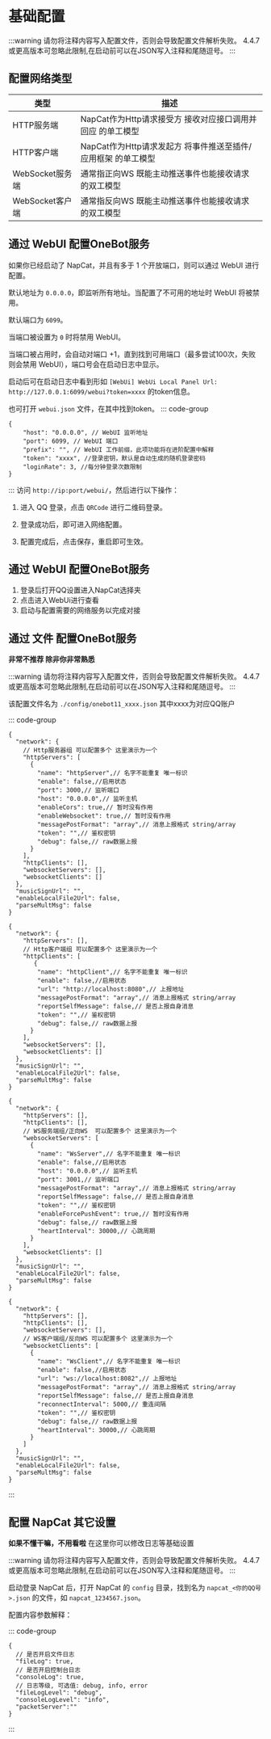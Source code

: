 # 基础配置

<!-- NapCat 的目录保存了配置文件、日志和缓存等信息。 -->

:::warning
请勿将注释内容写入配置文件，否则会导致配置文件解析失败。
4.4.7 或更高版本可忽略此限制,在启动前可以在JSON写入注释和尾随逗号。
:::

## 配置网络类型 <Badge type="danger" text="必备知识" />

| 类型               | 描述                                                                 |
|--------------------|----------------------------------------------------------------------|
| HTTP服务端         | NapCat作为Http请求接受方 接收对应接口调用并回应 的单工模型          |
| HTTP客户端         | NapCat作为Http请求发起方 将事件推送至插件/应用框架 的单工模型       |
| WebSocket服务端    | 通常指正向WS 既能主动推送事件也能接收请求 的双工模型                |
| WebSocket客户端    | 通常指反向WS 既能主动推送事件也能接收请求 的双工模型                |

## 通过 WebUI 配置OneBot服务  <Badge type="tip" text="Shell Vesion" />

如果你已经启动了 NapCat，并且有多于 1 个开放端口，则可以通过 WebUI 进行配置。

默认地址为 `0.0.0.0`，即监听所有地址。当配置了不可用的地址时 WebUI 将被禁用。

默认端口为 `6099`。

当端口被设置为 `0` 时将禁用 WebUI。

当端口被占用时，会自动对端口 +1，直到找到可用端口（最多尝试100次，失败则会禁用 WebUI），端口号会在启动日志中显示。

启动后可在启动日志中看到形如 `[WebUi] WebUi Local Panel Url: http://127.0.0.1:6099/webui?token=xxxx` 的token信息。

也可打开 `webui.json` 文件，在其中找到token。
::: code-group
```json5 [webui.json]
{
    "host": "0.0.0.0", // WebUI 监听地址
    "port": 6099, // WebUI 端口
    "prefix": "", // WebUI 工作前缀，此项功能将在进阶配置中解释
    "token": "xxxx", //登录密钥，默认是自动生成的随机登录密码
    "loginRate": 3, //每分钟登录次数限制
}
```
:::
访问 `http://ip:port/webui/`，然后进行以下操作：

1. 进入 QQ 登录，点击 `QRCode` 进行二维码登录。

2. 登录成功后，即可进入网络配置。

3. 配置完成后，点击保存，重启即可生效。

## 通过 WebUI 配置OneBot服务  <Badge type="tip" text="Framework Vesion" />
1. 登录后打开QQ设置进入NapCat选择夹
2. 点击进入WebUi进行查看
3. 启动与配置需要的网络服务以完成对接

## 通过 文件 配置OneBot服务 <Badge type="tip" text="Any Vesion" />

**非常不推荐 除非你非常熟悉**

:::warning
请勿将注释内容写入配置文件，否则会导致配置文件解析失败。
4.4.7 或更高版本可忽略此限制,在启动前可以在JSON写入注释和尾随逗号。
:::

该配置文件名为 ``` ./config/onebot11_xxxx.json ``` 其中xxxx为对应QQ账户

::: code-group

```json5 [HTTP服务端]
{
  "network": {
    // Http服务器组 可以配置多个 这里演示为一个
    "httpServers": [
      {
        "name": "httpServer",// 名字不能重复 唯一标识
        "enable": false,//启用状态
        "port": 3000,// 监听端口
        "host": "0.0.0.0",// 监听主机
        "enableCors": true,// 暂时没有作用
        "enableWebsocket": true,// 暂时没有作用
        "messagePostFormat": "array",// 消息上报格式 string/array
        "token": "",// 鉴权密钥
        "debug": false,// raw数据上报
      }
    ],
    "httpClients": [],
    "websocketServers": [],
    "websocketClients": []
  },
  "musicSignUrl": "",
  "enableLocalFile2Url": false,
  "parseMultMsg": false
}
```

```json5 [HTTP客户端]
{
  "network": {
    "httpServers": [],
    // Http客户端组 可以配置多个 这里演示为一个
    "httpClients": [
       {
        "name": "httpClient",// 名字不能重复 唯一标识
        "enable": false,//启用状态
        "url": "http://localhost:8080",// 上报地址
        "messagePostFormat": "array",// 消息上报格式 string/array
        "reportSelfMessage": false,// 是否上报自身消息
        "token": "",// 鉴权密钥
        "debug": false,// raw数据上报
      }
    ],
    "websocketServers": [],
    "websocketClients": []
  },
  "musicSignUrl": "",
  "enableLocalFile2Url": false,
  "parseMultMsg": false
}
```

```json5 [WS服务端]
{
  "network": {
    "httpServers": [],
    "httpClients": [],
    // WS服务端组/正向WS  可以配置多个 这里演示为一个
    "websocketServers": [
      {
        "name": "WsServer",// 名字不能重复 唯一标识
        "enable": false,//启用状态
        "host": "0.0.0.0",// 监听主机
        "port": 3001,// 监听端口
        "messagePostFormat": "array",// 消息上报格式 string/array
        "reportSelfMessage": false,// 是否上报自身消息
        "token": "",// 鉴权密钥
        "enableForcePushEvent": true,// 暂时没有作用
        "debug": false,// raw数据上报
        "heartInterval": 30000,// 心跳周期
      }
    ],
    "websocketClients": []
  },
  "musicSignUrl": "",
  "enableLocalFile2Url": false,
  "parseMultMsg": false
}
```
```json5 [WS客户端]
{
  "network": {
    "httpServers": [],
    "httpClients": [],
    "websocketServers": [],
    // WS客户端组/反向WS 可以配置多个 这里演示为一个
    "websocketClients": [
      {
        "name": "WsClient",// 名字不能重复 唯一标识
        "enable": false,//启用状态
        "url": "ws://localhost:8082",// 上报地址
        "messagePostFormat": "array",// 消息上报格式 string/array
        "reportSelfMessage": false,// 是否上报自身消息
        "reconnectInterval": 5000,// 重连间隔
        "token": "",// 鉴权密钥
        "debug": false,// raw数据上报
        "heartInterval": 30000,// 心跳周期
      }
    ]
  },
  "musicSignUrl": "",
  "enableLocalFile2Url": false,
  "parseMultMsg": false
}
```
:::
## 配置 NapCat 其它设置

**如果不懂干嘛，不用看啦** 在这里你可以修改日志等基础设置

:::warning
请勿将注释内容写入配置文件，否则会导致配置文件解析失败。
4.4.7 或更高版本可忽略此限制,在启动前可以在JSON写入注释和尾随逗号。
:::

启动登录 NapCat 后，打开 NapCat 的 `config` 目录，找到名为 `napcat_<你的QQ号>.json` 的文件，如 `napcat_1234567.json`。

配置内容参数解释：

::: code-group
```json5 [napcat_xxxx.json]
{
  // 是否开启文件日志
  "fileLog": true,
  // 是否开启控制台日志
  "consoleLog": true,
  // 日志等级, 可选值: debug, info, error
  "fileLogLevel": "debug",
  "consoleLogLevel": "info",
  "packetServer":""
}
```

:::

